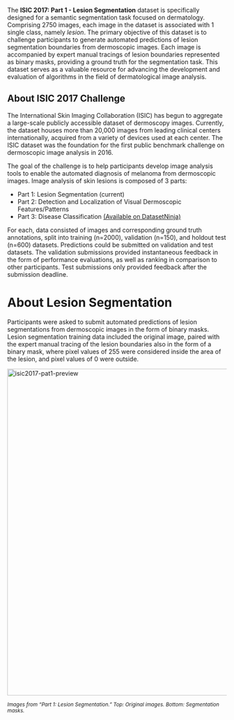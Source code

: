 The **ISIC 2017: Part 1 - Lesion Segmentation** dataset is specifically designed for a semantic segmentation task focused on dermatology. Comprising 2750 images, each image in the dataset is associated with 1 single class, namely *lesion*. The primary objective of this dataset is to challenge participants to generate automated predictions of lesion segmentation boundaries from dermoscopic images. Each image is accompanied by expert manual tracings of lesion boundaries represented as binary masks, providing a ground truth for the segmentation task. This dataset serves as a valuable resource for advancing the development and evaluation of algorithms in the field of dermatological image analysis.

## About ISIC 2017 Challenge

The International Skin Imaging Collaboration (ISIC) has begun to aggregate a large-scale publicly accessible dataset of dermoscopy images. Currently, the dataset houses more than 20,000 images from leading clinical centers internationally, acquired from a variety of devices used at each center. The ISIC dataset was the foundation for the first public benchmark challenge on dermoscopic image analysis in 2016. 

The goal of the challenge is to help participants develop image analysis tools to enable the automated diagnosis of melanoma from dermoscopic images. Image analysis of skin lesions is composed of 3 parts:

- Part 1: Lesion Segmentation (current)
- Part 2: Detection and Localization of Visual Dermoscopic Features/Patterns
- Part 3: Disease Classification [(Available on DatasetNinja)]()

For each, data consisted of images and corresponding ground truth annotations, split into training (n=2000), validation (n=150), and holdout test (n=600) datasets. Predictions could be submitted on validation and test datasets. The validation submissions provided instantaneous feedback in the form of performance evaluations, as well as ranking in comparison to other participants. Test submissions only provided feedback after the submission deadline.

# About Lesion Segmentation

Participants were asked to submit automated predictions of lesion segmentations from dermoscopic images in the form of binary masks. Lesion segmentation training data included the original image, paired with the expert manual tracing of the lesion boundaries also in the form of a binary mask, where pixel values of 255 were considered inside the area of the lesion, and pixel values of 0 were outside.

<img width="750" alt="isic2017-pat1-preview" src="https://github.com/dataset-ninja/isic-2017-part-1/assets/123257559/5b2acc80-6faa-4793-b111-3c1763acb790">

<span style="font-size: smaller; font-style: italic;">Images from “Part 1: Lesion Segmentation.” Top: Original images. Bottom: Segmentation masks.</span>
